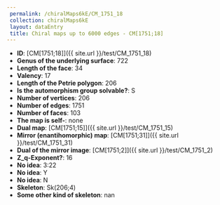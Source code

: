 ```yaml
--- 
 permalink: /chiralMaps6kE/CM_1751_18 
 collection: chiralMaps6kE
 layout: dataEntry
 title: Chiral maps up to 6000 edges - CM[1751;18]
---
```


- **ID**: [CM[1751;18]]({{ site.url }}/test/CM_1751_18)
- **Genus of the underlying surface**: 722
- **Length of the face**: 34
- **Valency**: 17
- **Length of the Petrie polygon**: 206
- **Is the automorphism group solvable?**: S
- **Number of vertices**: 206
- **Number of edges**: 1751
- **Number of faces**: 103
- **The map is self-**: none
- **Dual map**: [CM[1751;15]]({{ site.url }}/test/CM_1751_15)
- **Mirror (enantihomorphic) map**: [CM[1751;31]]({{ site.url }}/test/CM_1751_31)
- **Dual of the mirror image**: [CM[1751;2]]({{ site.url }}/test/CM_1751_2)
- **Z_q-Exponent?**: 16
- **No idea**:  3:22
- **No idea**: Y
- **No idea**: N
- **Skeleton**: Sk(206;4)
- **Some other kind of skeleton**: nan
